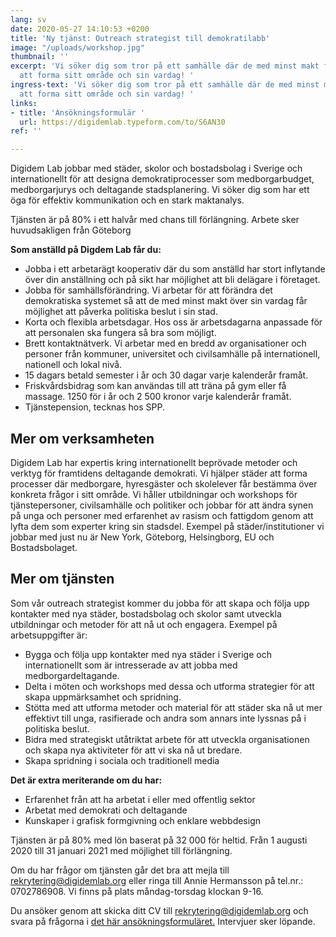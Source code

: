 ```yaml
---
lang: sv
date: 2020-05-27 14:10:53 +0200
title: 'Ny tjänst: Outreach strategist till demokratilabb'
image: "/uploads/workshop.jpg"
thumbnail: ''
excerpt: 'Vi söker dig som tror på ett samhälle där de med minst makt får möjlighet
  att forma sitt område och sin vardag! '
ingress-text: 'Vi söker dig som tror på ett samhälle där de med minst makt får möjlighet
  att forma sitt område och sin vardag! '
links:
- title: 'Ansökningsformulär '
  url: https://digidemlab.typeform.com/to/S6AN30
ref: ''

---
```

Digidem Lab jobbar med städer, skolor och bostadsbolag i Sverige och internationellt för att designa demokratiprocesser som medborgarbudget, medborgarjurys och deltagande stadsplanering. Vi söker dig som har ett öga för effektiv kommunikation och en stark maktanalys.

Tjänsten är på 80% i ett halvår med chans till förlängning. Arbete sker huvudsakligen från Göteborg

**Som anställd på Digdem Lab får du:**

* Jobba i ett arbetarägt kooperativ där du som anställd har stort inflytande över din anställning och på sikt har möjlighet att bli delägare i företaget.
* Jobba för samhällsförändring. Vi arbetar för att förändra det demokratiska systemet så att de med minst makt över sin vardag får möjlighet att påverka politiska beslut i sin stad.
* Korta och flexibla arbetsdagar. Hos oss är arbetsdagarna anpassade för att personalen ska fungera så bra som möjligt.
* Brett kontaktnätverk. Vi arbetar med en bredd av organisationer och personer från kommuner, universitet och civilsamhälle på internationell, nationell och lokal nivå.
* 15 dagars betald semester i år och 30 dagar varje kalenderår framåt.
* Friskvårdsbidrag som kan användas till att träna på gym eller få massage. 1250 för i år och 2 500 kronor varje kalenderår framåt.
* Tjänstepension, tecknas hos SPP.

## Mer om verksamheten

Digidem Lab har expertis kring internationellt beprövade metoder och verktyg för framtidens deltagande demokrati. Vi hjälper städer att forma processer där medborgare, hyresgäster och skolelever får bestämma över konkreta frågor i sitt område. Vi håller utbildningar och workshops för tjänstepersoner, civilsamhälle och politiker och jobbar för att ändra synen på unga och personer med erfarenhet av rasism och fattigdom genom att lyfta dem som experter kring sin stadsdel. Exempel på städer/institutioner vi jobbar med just nu är New York, Göteborg, Helsingborg, EU och Bostadsbolaget.

## Mer om tjänsten

Som vår outreach strategist kommer du jobba för att skapa och följa upp kontakter med nya städer, bostadsbolag och skolor samt utveckla utbildningar och metoder för att nå ut och engagera. Exempel på arbetsuppgifter är:

* Bygga och följa upp kontakter med nya städer i Sverige och internationellt som är intresserade av att jobba med medborgardeltagande.
* Delta i möten och workshops med dessa och utforma strategier för att skapa uppmärksamhet och spridning.
* Stötta med att utforma metoder och material för att städer ska nå ut mer effektivt till unga, rasifierade och andra som annars inte lyssnas på i politiska beslut.
* Bidra med strategiskt utåtriktat arbete för att utveckla organisationen och skapa nya aktiviteter för att vi ska nå ut bredare.
* Skapa spridning i sociala och traditionell media

**Det är extra meriterande om du har:**

* Erfarenhet från att ha arbetat i eller med offentlig sektor
* Arbetat med demokrati och deltagande
* Kunskaper i grafisk formgivning och enklare webbdesign

Tjänsten är på 80% med lön baserat på 32 000 för heltid. Från 1 augusti 2020 till 31 januari 2021 med möjlighet till förlängning.

Om du har frågor om tjänsten går det bra att mejla till rekrytering@digidemlab.org eller ringa till Annie Hermansson på tel.nr.: 0702786908. Vi finns på plats måndag-torsdag klockan 9-16.

Du ansöker genom att skicka ditt CV till rekrytering@digidemlab.org och svara på frågorna i [det här ansökningsformuläret.](https://digidemlab.typeform.com/to/S6AN30 "det här ansökningsformuläret") Intervjuer sker löpande.